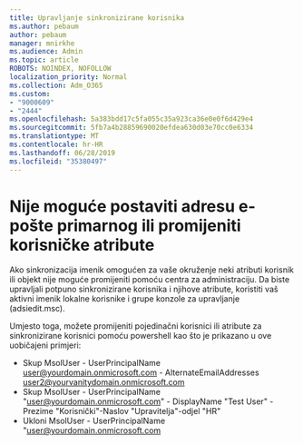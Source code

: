 ```yaml
---
title: Upravljanje sinkronizirane korisnika
ms.author: pebaum
author: pebaum
manager: mnirkhe
ms.audience: Admin
ms.topic: article
ROBOTS: NOINDEX, NOFOLLOW
localization_priority: Normal
ms.collection: Adm_O365
ms.custom:
- "9000609"
- "2444"
ms.openlocfilehash: 5a383bdd17c5fa055c35a923ca36e0e0f6d429e4
ms.sourcegitcommit: 5fb7a4b28859690020efdea630d03e70cc0e6334
ms.translationtype: MT
ms.contentlocale: hr-HR
ms.lasthandoff: 06/28/2019
ms.locfileid: "35380497"
---
```

# <a name="unable-to-set-primary-email-address-or-change-user-attributes"></a>Nije moguće postaviti adresu e-pošte primarnog ili promijeniti korisničke atribute

Ako sinkronizacija imenik omogućen za vaše okruženje neki atributi korisnik ili objekt nije moguće promijeniti pomoću centra za administraciju.
Da biste upravljali potpuno sinkronizirane korisnika i njihove atribute, koristiti vaš aktivni imenik lokalne korisnike i grupe konzole za upravljanje (adsiedit.msc).  

Umjesto toga, možete promijeniti pojedinačni korisnici ili atribute za sinkronizirane korisnici pomoću powershell kao što je prikazano u ove uobičajeni primjeri: 
- Skup MsolUser - UserPrincipalName user@yourdomain.onmicrosoft.com - AlternateEmailAddresses user2@yourvanitydomain.onmicrosoft.com
- Skup MsolUser - UserPrincipalName "user@yourdomain.onmicrosoft.com" - DisplayName "Test User" - Prezime "Korisnički"-Naslov "Upravitelja"-odjel "HR"
- Ukloni MsolUser - UserPrincipalName "user@yourdomain.onmicrosoft.com